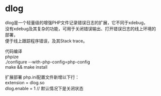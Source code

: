 dlog
====

dlog是一个轻量级的增强PHP文件记录错误日志的扩展，它不同于xdebug，<br />
没有xdebug及其复杂的功能，可用于关闭错误输出、打开错误日志的线上环境的部署，<br />
便于线上跟踪程序错误，及其Stack trace。<br />

代码编译<br />
phpize<br />
./configure --with-php-config=php-config<br />
make && make install<br />

扩展部署
php.ini配置文件新增以下行：<br />
extension = dlog.so<br />
dlog.enable = 1 // 默认情况下是关闭状态<br />
